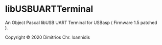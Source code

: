 # libUSBUARTTerminal

An Object Pascal libUSB UART Terminal for USBasp ( Firmware 1.5 patched ).

Copyright © 2020 Dimitrios Chr. Ioannidis